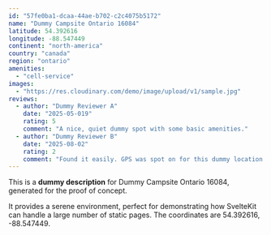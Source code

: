 ```yaml
---
id: "57fe0ba1-dcaa-44ae-b702-c2c4075b5172"
name: "Dummy Campsite Ontario 16084"
latitude: 54.392616
longitude: -88.547449
continent: "north-america"
country: "canada"
region: "ontario"
amenities:
  - "cell-service"
images:
  - "https://res.cloudinary.com/demo/image/upload/v1/sample.jpg"
reviews:
  - author: "Dummy Reviewer A"
    date: "2025-05-019"
    rating: 5
    comment: "A nice, quiet dummy spot with some basic amenities."
  - author: "Dummy Reviewer B"
    date: "2025-08-02"
    rating: 2
    comment: "Found it easily. GPS was spot on for this dummy location."
---
```


This is a **dummy description** for Dummy Campsite Ontario 16084, generated for the proof of concept.

It provides a serene environment, perfect for demonstrating how SvelteKit can handle a large number of static pages. The coordinates are 54.392616, -88.547449.
